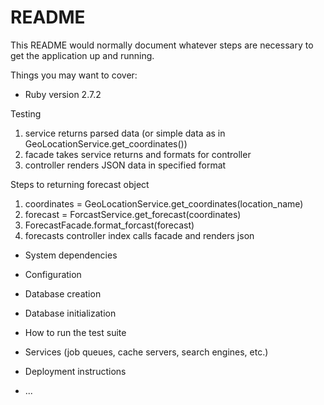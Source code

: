 # README

This README would normally document whatever steps are necessary to get the
application up and running.

Things you may want to cover:

* Ruby version
2.7.2

Testing

1. service returns parsed data (or simple data as in GeoLocationService.get_coordinates()) 
2. facade takes service returns and formats for controller
3. controller renders JSON data in specified format

Steps to returning forecast object
1. coordinates = GeoLocationService.get_coordinates(location_name)
2. forecast = ForcastService.get_forecast(coordinates)
3. ForecastFacade.format_forcast(forecast)
4. forecasts controller index calls facade and renders json 


* System dependencies

* Configuration

* Database creation

* Database initialization

* How to run the test suite

* Services (job queues, cache servers, search engines, etc.)

* Deployment instructions

* ...
